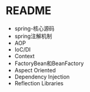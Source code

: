 # README

- spring-核心源码
- spring注解机制
- AOP
- IoC/DI
- Context
- FactoryBean和BeanFactory
- Aspect Oriented
- Dependency Injection
- Reflection Libraries
